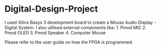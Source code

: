  # Digital-Design-Project

 I used Xilinx Basys 3 development board to create a Mouse Audio Display - Digital System. 
 I also utilised external components like:
                                          1. Pmod MIC
                                          2. Pmod OLED
                                          3. Pmod Speaker
                                          4. Computer Mouse                      

Please refer to the user guide on how the FPGA is programmed.
